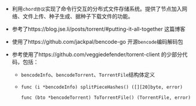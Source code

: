 - 利用`chord协议`实现了命令行交互的分布式文件存储系统。提供了节点加入网络、文件上传、种子生成、据种子下载文件的功能。

- 参考了https://blog.jse.li/posts/torrent/#putting-it-all-together 这篇博客

- 使用了https://github.com/jackpal/bencode-go 开源`bencode`编码解码包

- 参考使用了https://github.com/veggiedefender/torrent-client 的少部分代码，包括：

  - `bencodeInfo`、`bencodeTorrent`、`TorrentFile`结构体定义

  - `func (i *bencodeInfo) splitPieceHashes() ([][20]byte, error)`

    `func (bto *bencodeTorrent) ToTorrentFile() (TorrentFile, error)`

